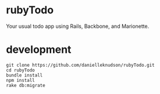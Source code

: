 # rubyTodo
Your usual todo app using Rails, Backbone, and Marionette.

# development
```
git clone https://github.com/danielleknudson/rubyTodo.git
cd rubyTodo
bundle install
npm install
rake db:migrate
```